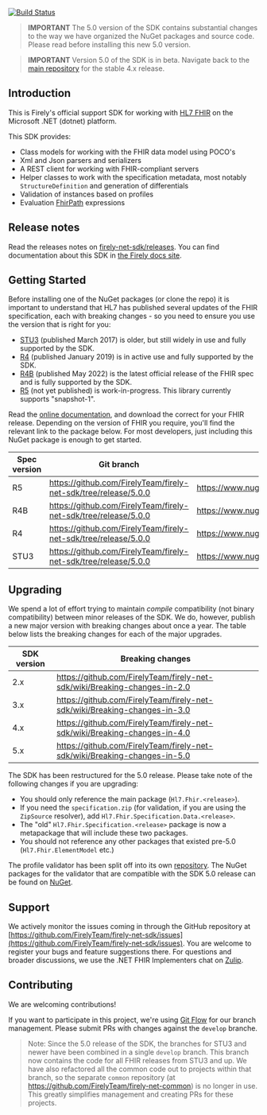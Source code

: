 [![Build Status](https://dev.azure.com/firely/firely-net-sdk/_apis/build/status/FirelyTeam.firely-net-sdk?branchName=develop-stu3)](https://dev.azure.com/firely/firely-net-sdk/_build/latest?definitionId=84&branchName=develop-stu3)

> **IMPORTANT** The 5.0 version of the SDK contains substantial changes to the way we have organized the NuGet packages and source code. Please read before installing this new 5.0 version.

> **IMPORTANT** Version 5.0 of the SDK is in beta. Navigate back to the [main repository](https://github.com/FirelyTeam/firely-net-sdk/) for the stable 4.x release.

## Introduction ##
This is Firely's official support SDK for working with [HL7 FHIR][fhir-spec] on the Microsoft .NET (dotnet) platform.

This SDK provides:
* Class models for working with the FHIR data model using POCO's
* Xml and Json parsers and serializers
* A REST client for working with FHIR-compliant servers
* Helper classes to work with the specification metadata, most notably `StructureDefinition` and generation of differentials
* Validation of instances based on profiles
* Evaluation [FhirPath][fhirpath-spec] expressions

## Release notes ##
Read the releases notes on [firely-net-sdk/releases](https://github.com/FirelyTeam/firely-net-sdk/releases). You can find documentation about this SDK in [the Firely docs site][netsdk-docu].


## Getting Started ##
Before installing one of the NuGet packages (or clone the repo) it is important to understand that HL7 has published several updates of the FHIR specification, each with breaking changes - so you need to ensure you use the version that is right for you:

* [STU3][stu3-spec] (published March 2017) is older, but still widely in use and fully supported by the SDK.
* [R4][r4-spec] (published January 2019) is in active use and fully supported by the SDK.
* [R4B][r4B-spec] (published May 2022) is the latest official release of the FHIR spec and is fully supported by the SDK.
* [R5][r5-spec] (not yet published) is work-in-progress. This library currently supports "snapshot-1".

Read the [online documentation][netsdk-docu], and download the correct for your FHIR release. Depending on the version of FHIR you require, you'll find the relevant link to the package below. For most developers, just including this NuGet package is enough to get started. 

|Spec version|Git branch| NuGet|
|---|---|---|
|R5 | https://github.com/FirelyTeam/firely-net-sdk/tree/release/5.0.0 | https://www.nuget.org/packages/Hl7.Fhir.R5 |
|R4B| https://github.com/FirelyTeam/firely-net-sdk/tree/release/5.0.0 | https://www.nuget.org/packages/Hl7.Fhir.R4B |
|R4| https://github.com/FirelyTeam/firely-net-sdk/tree/release/5.0.0 | https://www.nuget.org/packages/Hl7.Fhir.R4 | 
|STU3| https://github.com/FirelyTeam/firely-net-sdk/tree/release/5.0.0 | https://www.nuget.org/packages/Hl7.Fhir.STU3 | 

## Upgrading
We spend a lot of effort trying to maintain *compile* compatibility (not binary compatibility) between minor releases of the SDK. We do, however, publish a new major version with breaking changes about once a year. The table below lists the breaking changes for each of the major upgrades.

|SDK version|Breaking changes
|---|---|
|2.x|https://github.com/FirelyTeam/firely-net-sdk/wiki/Breaking-changes-in-2.0|
|3.x|https://github.com/FirelyTeam/firely-net-sdk/wiki/Breaking-changes-in-3.0|
|4.x|https://github.com/FirelyTeam/firely-net-sdk/wiki/Breaking-changes-in-4.0|
|5.x|https://github.com/FirelyTeam/firely-net-sdk/wiki/Breaking-changes-in-5.0|

The SDK has been restructured for the 5.0 release. Please take note of the following changes if you are upgrading:
* You should only reference the main package (`Hl7.Fhir.<release>`). 
* If you need the `specification.zip` (for validation, if you are using the `ZipSource` resolver), add `Hl7.Fhir.Specification.Data.<release>`.
* The "old" `Hl7.Fhir.Specification.<release>` package is now a metapackage that will include these two packages.
* You should not reference any other packages that existed pre-5.0 (`Hl7.Fhir.ElementModel` etc.)

The profile validator has been split off into its own [repository](https://github.com/FirelyTeam/Hl7.Fhir.Validation.Legacy). The NuGet packages for the validator that are compatible with the SDK 5.0 release can be found on [NuGet](https://www.nuget.org/packages?q=Hl7.Fhir.Validation.Legacy).

## Support 
We actively monitor the issues coming in through the GitHub repository at [https://github.com/FirelyTeam/firely-net-sdk/issues](https://github.com/FirelyTeam/firely-net-sdk/issues). You are welcome to register your bugs and feature suggestions there. For questions and broader discussions, we use the .NET FHIR Implementers chat on [Zulip][netsdk-zulip].

## Contributing ##
We are welcoming contributions!

If you want to participate in this project, we're using [Git Flow][nvie] for our branch management. Please submit PRs with changes against the `develop` branche.

> Note: Since the 5.0 release of the SDK, the branches for STU3 and newer have been combined in a single `develop` branch. This branch now contains the code for all FHIR releases from STU3 and up. We have also refactored all the common code out to projects within that branch, so the separate `common` repository (at https://github.com/FirelyTeam/firely-net-common) is no longer in use. This greatly simplifies management and creating PRs for these projects.


[common-repo]: https://github.com/FirelyTeam/firely-net-common
[netsdk-docu]: https://docs.fire.ly/projects/Firely-NET-SDK/
[netsdk-zulip]: https://chat.fhir.org/#narrow/stream/dotnet
[nvie]: http://nvie.com/posts/a-successful-git-branching-model/
[fhir-spec]: http://www.hl7.org/fhir
[dstu1-spec]: http://hl7.org/fhir/DSTU1/index.html
[dstu2-spec]: http://hl7.org/fhir/DSTU2/index.html
[stu3-spec]: http://www.hl7.org/fhir/stu3
[r4-spec]: http://hl7.org/fhir/R4/
[r4B-spec]: http://hl7.org/fhir/index.html
[r5-spec]: http://build.fhir.org/index.html
[fhirpath-spec]: http://hl7.org/fhirpath/

